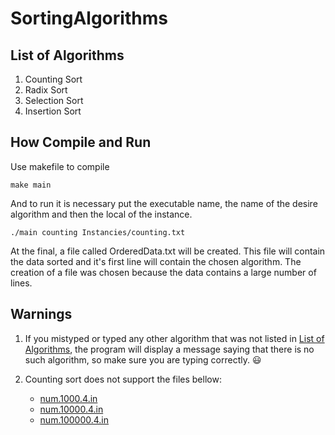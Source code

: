 # SortingAlgorithms

<a name=list/>

## List of Algorithms

1. Counting Sort
2. Radix Sort
3. Selection Sort
4. Insertion Sort

## How Compile and Run

Use makefile to compile

```
make main
```

And to run it is necessary put the executable name, the name of the desire algorithm and then the local of the instance.

```
./main counting Instancies/counting.txt
```

At the final, a file called OrderedData.txt will be created. This file will contain the data sorted and it's first line will contain the chosen algorithm. The creation of a file was chosen because the data contains a large number of lines.

## Warnings

1. If you mistyped or typed any other algorithm that was not listed in [List of Algorithms](#list), the program will display a message saying that there is no such algorithm, so make sure you are typing correctly. :smiley:

2. Counting sort does not support the files bellow:

    * [num.1000.4.in](Instancies/num.1000.4.in)
    * [num.10000.4.in](Instancies/num.10000.4.in)
    * [num.100000.4.in](Instancies/num.100000.4.in)